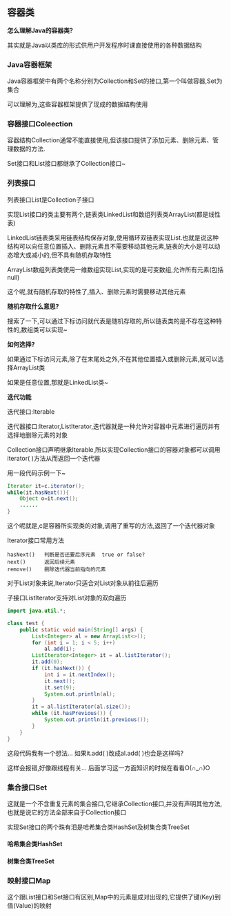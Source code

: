 ## 容器类

**怎么理解Java的容器类?**

其实就是Java以类库的形式供用户开发程序时课直接使用的各种数据结构

### Java容器框架

Java容器框架中有两个名称分别为Collection和Set的接口,第一个叫做容器,Set为集合

可以理解为,这些容器框架提供了现成的数据结构使用

### 容器接口Coleection

容器结构Collection通常不能直接使用,但该接口提供了添加元素、删除元素、管理数据的方法.

Set接口和List接口都继承了Collection接口~

### 列表接口

列表接口List是Collection子接口

实现List接口的类主要有两个,链表类LinkedList和数组列表类ArrayList(都是线性表)

LinkedList链表类采用链表结构保存对象,使用循环双链表实现List.也就是说这种结构可以向任意位置插入、删除元素且不需要移动其他元素,链表的大小是可以动态增大或减小的,但不具有随机存取特性

ArrayList数组列表类使用一维数组实现List,实现的是可变数组,允许所有元素(包括null)

这个呢,就有随机存取的特性了,插入、删除元素时需要移动其他元素

**随机存取什么意思?**

搜索了一下,可以通过下标访问就代表是随机存取的,所以链表类的是不存在这种特性的,数组类可以实现~

**如何选择?**

如果通过下标访问元素,除了在末尾处之外,不在其他位置插入或删除元素,就可以选择ArrayList类

如果是任意位置,那就是LinkedList类~



**迭代功能**

迭代接口:Iterable

迭代器接口:Iterator,ListIterator,迭代器就是一种允许对容器中元素进行遍历并有选择地删除元素的对象

Collection接口声明继承Iterable,所以实现Collection接口的容器对象都可以调用iterator( )方法从而返回一个迭代器



用一段代码示例一下~

```java
Iterator it=c.iterator();
while(it.hasNext()){
    Object o=it.next();
    ......
}
```

这个呢就是,c是容器所实现类的对象,调用了重写的方法,返回了一个迭代器对象



Iterator<E>接口常用方法

```
hasNext()	判断是否还要后序元素  true or false?
next()		返回后续元素
remove()	删除迭代器当前指向的元素
```



对于List对象来说,Iterator只适合对List对象从前往后遍历

子接口ListIterator支持对List对象的双向遍历

```java
import java.util.*;

class test {
    public static void main(String[] args) {
        List<Integer> al = new ArrayList<>();
        for (int i = 1; i < 5; i++)
            al.add(i);
        ListIterator<Integer> it = al.listIterator();
        it.add(0);
        if (it.hasNext()) {
            int i = it.nextIndex();
            it.next();
            it.set(9);
            System.out.println(al);
        }
        it = al.listIterator(al.size());
        while (it.hasPrevious()) {
            System.out.println(it.previous());
        }
    }
}
```

这段代码我有一个想法... 如果it.add( )改成al.add( )也会是这样吗?

这样会报错,好像跟线程有关... 后面学习这一方面知识的时候在看看O(∩_∩)O

### 集合接口Set

这就是一个不含重复元素的集合接口,它继承Collection接口,并没有声明其他方法,也就是说它的方法全部来自于Collection接口

实现Set接口的两个珠有泪是哈希集合类HashSet及树集合类TreeSet

#### 哈希集合类HashSet



#### 树集合类TreeSet



### 映射接口Map

这个跟List接口和Set接口有区别,Map中的元素是成对出现的,它提供了键(Key)到值(Value)的映射

